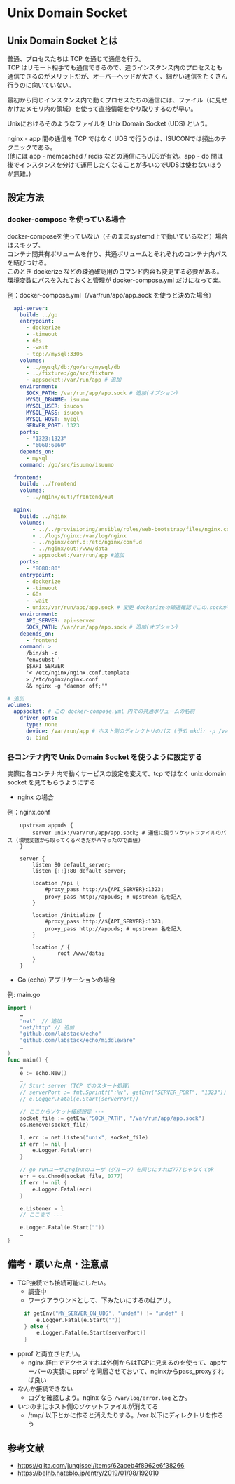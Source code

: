 # Unix Domain Socket

## Unix Domain Socket とは

普通、プロセスたちは TCP を通じて通信を行う。  
TCP はリモート相手でも通信できるので、違うインスタンス内のプロセスとも通信できるのがメリットだが、オーバーヘッドが大きく、細かい通信をたくさん行うのに向いていない。

最初から同じインスタンス内で動くプロセスたちの通信には、ファイル（に見せかけたメモリ内の領域）を使って直接情報をやり取りするのが早い。

Unixにおけるそのようなファイルを Unix Domain Socket (UDS) という。

nginx - app 間の通信を TCP ではなく UDS で行うのは、ISUCONでは頻出のテクニックである。  
(他には app - memcached / redis などの通信にもUDSが有効。app - db 間は後でインスタンスを分けて運用したくなることが多いのでUDSは使わないほうが無難。)

## 設定方法

### docker-compose を使っている場合
docker-composeを使っていない（そのままsystemd上で動いているなど）場合はスキップ。  
コンテナ間共有ボリュームを作り、共通ボリュームとそれぞれのコンテナ内パスを結びつける。  
このとき dockerize などの疎通確認用のコマンド内容も変更する必要がある。  
環境変数にパスを入れておくと管理が docker-compose.yml だけになって楽。

例：docker-compose.yml（/var/run/app/app.sock を使うと決めた場合）
```yaml
  api-server:
    build: ../go
    entrypoint:
      - dockerize
      - -timeout
      - 60s
      - -wait
      - tcp://mysql:3306
    volumes:
      - ../mysql/db:/go/src/mysql/db
      - ../fixture:/go/src/fixture
      - appsocket:/var/run/app # 追加
    environment:
      SOCK_PATH: /var/run/app/app.sock # 追加(オプション)
      MYSQL_DBNAME: isuumo
      MYSQL_USER: isucon
      MYSQL_PASS: isucon
      MYSQL_HOST: mysql
      SERVER_PORT: 1323
    ports:
      - "1323:1323"
      - "6060:6060"
    depends_on:
      - mysql
    command: /go/src/isuumo/isuumo

  frontend:
    build: ../frontend
    volumes:
      - ../nginx/out:/frontend/out

  nginx:
    build: ../nginx
    volumes:
        - ../../provisioning/ansible/roles/web-bootstrap/files/nginx.conf.template:/etc/nginx/nginx.conf.template
        - ../logs/nginx:/var/log/nginx
        - ../nginx/conf.d:/etc/nginx/conf.d
        - ../nginx/out:/www/data
        - appsocket:/var/run/app #追加
    ports:
      - "8080:80"
    entrypoint:
      - dockerize
      - -timeout
      - 60s
      - -wait
      - unix:/var/run/app/app.sock # 変更 dockerizeの疎通確認でこの.sockが存在するかを確認する
    environment:
      API_SERVER: api-server
      SOCK_PATH: /var/run/app/app.sock # 追加(オプション)
    depends_on:
      - frontend
    command: >
      /bin/sh -c
      "envsubst '
      $$API_SERVER
      '< /etc/nginx/nginx.conf.template
      > /etc/nginx/nginx.conf
      && nginx -g 'daemon off;'"

# 追加
volumes:
  appsocket: # この docker-compose.yml 内での共通ボリュームの名前
    driver_opts:
      type: none
      device: /var/run/app # ホスト側のディレクトリのパス (予め mkdir -p /var/run/app などでディレクトリを作っておく)
      o: bind
```

### 各コンテナ内で Unix Domain Socket を使うように設定する

実際に各コンテナ内で動くサービスの設定を変えて、tcp ではなく unix domain socket を見てもらうようにする

- nginx の場合

例：nginx.conf
```nginx
    upstream appuds {
        server unix:/var/run/app/app.sock; # 通信に使うソケットファイルのパス (環境変数から取ってくるべきだがハマったので直値)
    }

    server {
        listen 80 default_server;
        listen [::]:80 default_server;

        location /api {
            #proxy_pass http://${API_SERVER}:1323;
		    proxy_pass http://appuds; # upstream 名を記入
        }

        location /initialize {
            #proxy_pass http://${API_SERVER}:1323;
		    proxy_pass http://appuds; # upstream 名を記入
        }

        location / {
                root /www/data;
        }
    }
```

- Go (echo) アプリケーションの場合

例: main.go
```go
import (
    …
    "net"  // 追加
    "net/http" // 追加
    "github.com/labstack/echo"
	"github.com/labstack/echo/middleware"
    …
)
func main() {
    …
    e := echo.New()
    …
    // Start server (TCP でのスタート処理)
	// serverPort := fmt.Sprintf(":%v", getEnv("SERVER_PORT", "1323"))
	// e.Logger.Fatal(e.Start(serverPort))

	// ここからソケット接続設定 ---
	socket_file := getEnv("SOCK_PATH", "/var/run/app/app.sock")
	os.Remove(socket_file)

	l, err := net.Listen("unix", socket_file)
	if err != nil {
		e.Logger.Fatal(err)
	}

	// go runユーザとnginxのユーザ（グループ）を同じにすれば777じゃなくてok
	err = os.Chmod(socket_file, 0777)
	if err != nil {
		e.Logger.Fatal(err)
	}

	e.Listener = l
	// ここまで ---

	e.Logger.Fatal(e.Start(""))
    …
}
```

## 備考・躓いた点・注意点
- TCP接続でも接続可能にしたい。
  - 調査中
  - ワークアラウンドとして、下みたいにするのはアリ。
  ```go
    if getEnv("MY_SERVER_ON_UDS", "undef") != "undef" {
        e.Logger.Fatal(e.Start(""))
    } else {
        e.Logger.Fatal(e.Start(serverPort))
    }
  ```
- pprof と両立させたい。
  - nginx 経由でアクセスすれば外側からはTCPに見えるのを使って、appサーバーの実装に pprof を同居させておいて、nginxからpass_proxyすれば良い
- なんか接続できない
  - ログを確認しよう。nginx なら `/var/log/error.log` とか。
- いつのまにホスト側のソケットファイルが消えてる
  - /tmp/ 以下とかに作ると消えたりする。/var 以下にディレクトリを作ろう

## 参考文献
- https://qiita.com/jungissei/items/62aceb4f8962e6f38266
- https://belhb.hateblo.jp/entry/2019/01/08/192010
